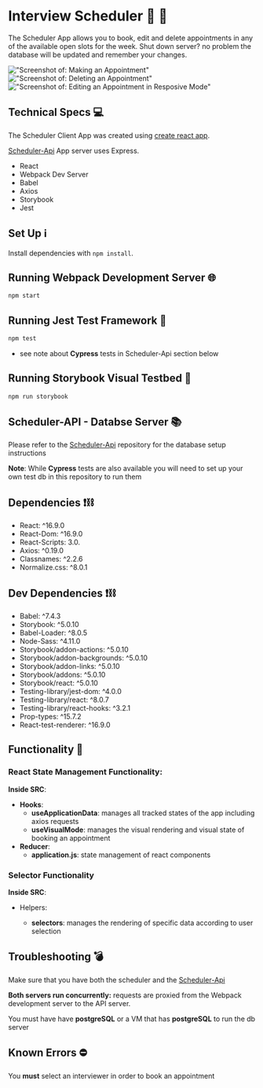 # Interview Scheduler  📅 📝
The Scheduler App allows you to book, edit and delete appointments in any of the available open slots for the week.
Shut down server? no problem the database will be updated and remember your changes.

!["Screenshot of: Making an Appointment"]()
!["Screenshot of: Deleting an Appointment"]()
!["Screenshot of: Editing an Appointment in Resposive Mode"]()

## Technical Specs 💻
The Scheduler Client App was created using [create react app](https://create-react-app.dev/).

[Scheduler-Api](https://github.com/lighthouse-labs/scheduler-api) App server uses Express. 
- React
- Webpack Dev Server
- Babel
- Axios
- Storybook
- Jest

## Set Up ℹ️

Install dependencies with `npm install`.

##  Running Webpack Development Server 🌐

```sh
npm start
```

## Running Jest Test Framework 💯

```sh
npm test
```
- see note about **Cypress** tests in Scheduler-Api section below

## Running Storybook Visual Testbed 📖

```sh
npm run storybook
```
## Scheduler-API - Databse Server  📚
Please refer to the [Scheduler-Api](https://github.com/lighthouse-labs/scheduler-api) repository for the database setup instructions

__Note__: While **Cypress** tests are also available you will need to set up your own test db in this repository to run them


## Dependencies  ❗⛓️
  - React: ^16.9.0
  - React-Dom: ^16.9.0
  - React-Scripts: 3.0.
  - Axios: ^0.19.0
  - Classnames: ^2.2.6
  - Normalize.css: ^8.0.1
  
## Dev Dependencies ❗⛓️
  - Babel: ^7.4.3
  - Storybook: ^5.0.10
  - Babel-Loader: ^8.0.5
  - Node-Sass: ^4.11.0
  - Storybook/addon-actions: ^5.0.10
  - Storybook/addon-backgrounds: ^5.0.10
  - Storybook/addon-links: ^5.0.10
  - Storybook/addons: ^5.0.10
  - Storybook/react: ^5.0.10
  - Testing-library/jest-dom: ^4.0.0
  - Testing-library/react: ^8.0.7
  - Testing-library/react-hooks: ^3.2.1
  - Prop-types: ^15.7.2
  - React-test-renderer: ^16.9.0
## Functionality 👀

### __React State Management Functionality:__

__Inside SRC__:

- **Hooks**: 
    - __useApplicationData__: manages all tracked states of the app including axios requests
    - __useVisualMode__: manages the visual rendering and visual state of booking an appointment
- **Reducer**: 
    - __application.js__: state management of react components

### __Selector Functionality__
__Inside SRC__:

- Helpers: 
 
  - __selectors__: manages the rendering of specific data according to user selection

## Troubleshooting 💣
Make sure that you have both the scheduler and the [Scheduler-Api](https://github.com/lighthouse-labs/scheduler-api)

__Both servers run concurrently:__ 
          requests are proxied from the Webpack development server to the API server.

You must have have __postgreSQL__ or a VM that has __postgreSQL__ to run the db server

## Known Errors ⛔
You __must__ select an interviewer in order to book an appointment 




